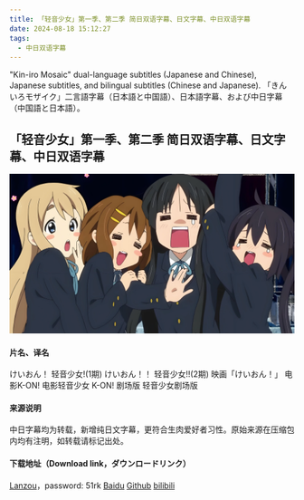 ```yaml
---
title: 「轻音少女」第一季、第二季 简日双语字幕、日文字幕、中日双语字幕
date: 2024-08-18 15:12:27
tags:
  - 中日双语字幕
---
```


"Kin-iro Mosaic" dual-language subtitles (Japanese and Chinese), Japanese subtitles, and bilingual subtitles (Chinese and Japanese).
「きんいろモザイク」二言語字幕（日本語と中国語）、日本語字幕、および中日字幕（中国語と日本語）。

<!-- more -->

## 「轻音少女」第一季、第二季 简日双语字幕、日文字幕、中日双语字幕

![](https://raw.githubusercontent.com/lwtdzh/imghost/master/img/20241219200128625.webp)

#### 片名、译名
けいおん！ 轻音少女!(1期)
けいおん！！ 轻音少女!!(2期)
映画「けいおん！」 电影K-ON! 电影轻音少女 K-ON! 剧场版 轻音少女剧场版

#### 来源说明
中日字幕均为转载，新增纯日文字幕，更符合生肉爱好者习性。原始来源在压缩包内均有注明，如转载请标记出处。

#### 下载地址（Download link，ダウンロードリンク）
[Lanzou](https://wwqq.lanzoub.com/iZMrL27ndwtc)，password: 51rk
[Baidu](https://pan.baidu.com/s/1xw75HlF5iesAsTg1iqKUkQ?pwd=n7xw)
[Github](https://github.com/lwtdzh/imghost/blob/master/subs/%E8%BD%BB%E9%9F%B3.zip)
[bilibili](https://www.bilibili.com/opus/966911316004438018)
